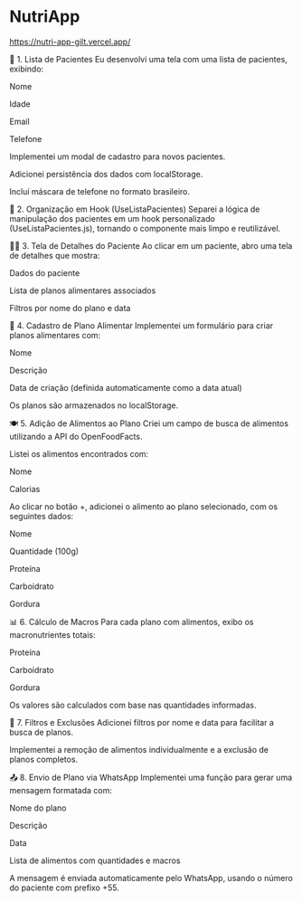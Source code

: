 # NutriApp

https://nutri-app-gilt.vercel.app/

🧾 1. Lista de Pacientes
Eu desenvolvi uma tela com uma lista de pacientes, exibindo:

Nome

Idade

Email

Telefone

Implementei um modal de cadastro para novos pacientes.

Adicionei persistência dos dados com localStorage.

Incluí máscara de telefone no formato brasileiro.

🧩 2. Organização em Hook (UseListaPacientes)
Separei a lógica de manipulação dos pacientes em um hook personalizado (UseListaPacientes.js), tornando o componente mais limpo e reutilizável.

🧍‍♂️ 3. Tela de Detalhes do Paciente
Ao clicar em um paciente, abro uma tela de detalhes que mostra:

Dados do paciente

Lista de planos alimentares associados

Filtros por nome do plano e data

📝 4. Cadastro de Plano Alimentar
Implementei um formulário para criar planos alimentares com:

Nome

Descrição

Data de criação (definida automaticamente como a data atual)

Os planos são armazenados no localStorage.

🍽️ 5. Adição de Alimentos ao Plano
Criei um campo de busca de alimentos utilizando a API do OpenFoodFacts.

Listei os alimentos encontrados com:

Nome

Calorias

Ao clicar no botão +, adicionei o alimento ao plano selecionado, com os seguintes dados:

Nome

Quantidade (100g)

Proteína

Carboidrato

Gordura

📊 6. Cálculo de Macros
Para cada plano com alimentos, exibo os macronutrientes totais:

Proteína

Carboidrato

Gordura

Os valores são calculados com base nas quantidades informadas.

🧹 7. Filtros e Exclusões
Adicionei filtros por nome e data para facilitar a busca de planos.

Implementei a remoção de alimentos individualmente e a exclusão de planos completos.

📤 8. Envio de Plano via WhatsApp
Implementei uma função para gerar uma mensagem formatada com:

Nome do plano

Descrição

Data

Lista de alimentos com quantidades e macros

A mensagem é enviada automaticamente pelo WhatsApp, usando o número do paciente com prefixo +55.

